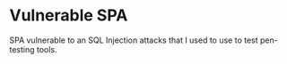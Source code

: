 # Vulnerable SPA

SPA vulnerable to an SQL Injection attacks that I used to use to test pen-testing tools.
